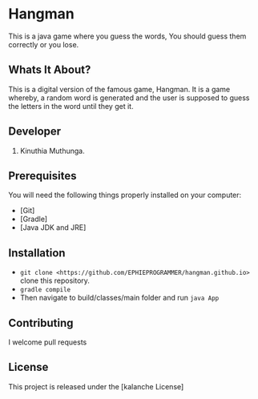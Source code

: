 # Hangman

This is a java game where you guess the words, You should guess them correctly or you lose.

## Whats It About?

This is a digital version of the famous game, Hangman. It is a game whereby, a random word is generated and the user is supposed to guess the letters in the word until they get it.

## Developer

1. Kinuthia Muthunga.

## Prerequisites

You will need the following things properly installed on your computer:

* [Git]
* [Gradle]
* [Java JDK and JRE]

## Installation

* `git clone <https://github.com/EPHIEPROGRAMMER/hangman.github.io>` clone this repository.
* `gradle compile`
* Then navigate to build/classes/main folder and run `java App`


## Contributing

I welcome pull requests

## License

This project is released under the [kalanche License]
